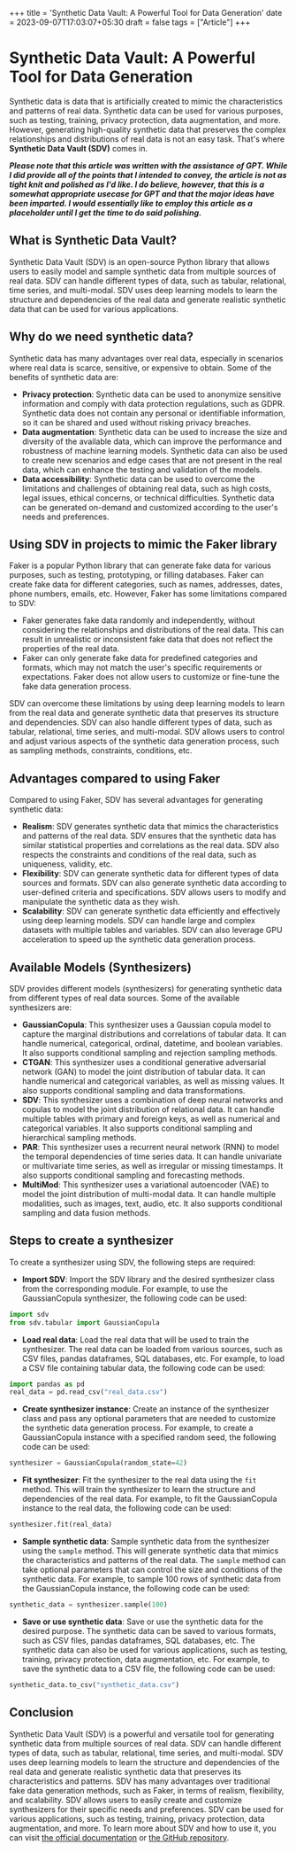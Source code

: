 +++
title = 'Synthetic Data Vault: A Powerful Tool for Data Generation'
date = 2023-09-07T17:03:07+05:30
draft = false
tags = ["Article"]
+++

# Synthetic Data Vault: A Powerful Tool for Data Generation

Synthetic data is data that is artificially created to mimic the characteristics and patterns of real data. Synthetic data can be used for various purposes, such as testing, training, privacy protection, data augmentation, and more. However, generating high-quality synthetic data that preserves the complex relationships and distributions of real data is not an easy task. That's where **Synthetic Data Vault (SDV)** comes in.

**_Please note that this article was written with the assistance of GPT. While I did provide all of the points that I intended to convey, the article is not as tight knit and polished as I'd like. I do believe, however, that this is a somewhat appropriate usecase for GPT and that the major ideas have been imparted. I would essentially like to employ this article as a placeholder until I get the time to do said polishing._**

## What is Synthetic Data Vault?

Synthetic Data Vault (SDV) is an open-source Python library that allows users to easily model and sample synthetic data from multiple sources of real data. SDV can handle different types of data, such as tabular, relational, time series, and multi-modal. SDV uses deep learning models to learn the structure and dependencies of the real data and generate realistic synthetic data that can be used for various applications.

## Why do we need synthetic data?

Synthetic data has many advantages over real data, especially in scenarios where real data is scarce, sensitive, or expensive to obtain. Some of the benefits of synthetic data are:

- **Privacy protection**: Synthetic data can be used to anonymize sensitive information and comply with data protection regulations, such as GDPR. Synthetic data does not contain any personal or identifiable information, so it can be shared and used without risking privacy breaches.
- **Data augmentation**: Synthetic data can be used to increase the size and diversity of the available data, which can improve the performance and robustness of machine learning models. Synthetic data can also be used to create new scenarios and edge cases that are not present in the real data, which can enhance the testing and validation of the models.
- **Data accessibility**: Synthetic data can be used to overcome the limitations and challenges of obtaining real data, such as high costs, legal issues, ethical concerns, or technical difficulties. Synthetic data can be generated on-demand and customized according to the user's needs and preferences.

## Using SDV in projects to mimic the Faker library

Faker is a popular Python library that can generate fake data for various purposes, such as testing, prototyping, or filling databases. Faker can create fake data for different categories, such as names, addresses, dates, phone numbers, emails, etc. However, Faker has some limitations compared to SDV:

- Faker generates fake data randomly and independently, without considering the relationships and distributions of the real data. This can result in unrealistic or inconsistent fake data that does not reflect the properties of the real data.
- Faker can only generate fake data for predefined categories and formats, which may not match the user's specific requirements or expectations. Faker does not allow users to customize or fine-tune the fake data generation process.

SDV can overcome these limitations by using deep learning models to learn from the real data and generate synthetic data that preserves its structure and dependencies. SDV can also handle different types of data, such as tabular, relational, time series, and multi-modal. SDV allows users to control and adjust various aspects of the synthetic data generation process, such as sampling methods, constraints, conditions, etc.

## Advantages compared to using Faker

Compared to using Faker, SDV has several advantages for generating synthetic data:

- **Realism**: SDV generates synthetic data that mimics the characteristics and patterns of the real data. SDV ensures that the synthetic data has similar statistical properties and correlations as the real data. SDV also respects the constraints and conditions of the real data, such as uniqueness, validity, etc.
- **Flexibility**: SDV can generate synthetic data for different types of data sources and formats. SDV can also generate synthetic data according to user-defined criteria and specifications. SDV allows users to modify and manipulate the synthetic data as they wish.
- **Scalability**: SDV can generate synthetic data efficiently and effectively using deep learning models. SDV can handle large and complex datasets with multiple tables and variables. SDV can also leverage GPU acceleration to speed up the synthetic data generation process.

## Available Models (Synthesizers)

SDV provides different models (synthesizers) for generating synthetic data from different types of real data sources. Some of the available synthesizers are:

- **GaussianCopula**: This synthesizer uses a Gaussian copula model to capture the marginal distributions and correlations of tabular data. It can handle numerical, categorical, ordinal, datetime, and boolean variables. It also supports conditional sampling and rejection sampling methods.
- **CTGAN**: This synthesizer uses a conditional generative adversarial network (GAN) to model the joint distribution of tabular data. It can handle numerical and categorical variables, as well as missing values. It also supports conditional sampling and data transformations.
- **SDV**: This synthesizer uses a combination of deep neural networks and copulas to model the joint distribution of relational data. It can handle multiple tables with primary and foreign keys, as well as numerical and categorical variables. It also supports conditional sampling and hierarchical sampling methods.
- **PAR**: This synthesizer uses a recurrent neural network (RNN) to model the temporal dependencies of time series data. It can handle univariate or multivariate time series, as well as irregular or missing timestamps. It also supports conditional sampling and forecasting methods.
- **MultiMod**: This synthesizer uses a variational autoencoder (VAE) to model the joint distribution of multi-modal data. It can handle multiple modalities, such as images, text, audio, etc. It also supports conditional sampling and data fusion methods.

## Steps to create a synthesizer

To create a synthesizer using SDV, the following steps are required:

- **Import SDV**: Import the SDV library and the desired synthesizer class from the corresponding module. For example, to use the GaussianCopula synthesizer, the following code can be used:

```python
import sdv
from sdv.tabular import GaussianCopula
```

- **Load real data**: Load the real data that will be used to train the synthesizer. The real data can be loaded from various sources, such as CSV files, pandas dataframes, SQL databases, etc. For example, to load a CSV file containing tabular data, the following code can be used:

```python
import pandas as pd
real_data = pd.read_csv("real_data.csv")
```

- **Create synthesizer instance**: Create an instance of the synthesizer class and pass any optional parameters that are needed to customize the synthetic data generation process. For example, to create a GaussianCopula instance with a specified random seed, the following code can be used:

```python
synthesizer = GaussianCopula(random_state=42)
```

- **Fit synthesizer**: Fit the synthesizer to the real data using the `fit` method. This will train the synthesizer to learn the structure and dependencies of the real data. For example, to fit the GaussianCopula instance to the real data, the following code can be used:

```python
synthesizer.fit(real_data)
```

- **Sample synthetic data**: Sample synthetic data from the synthesizer using the `sample` method. This will generate synthetic data that mimics the characteristics and patterns of the real data. The `sample` method can take optional parameters that can control the size and conditions of the synthetic data. For example, to sample 100 rows of synthetic data from the GaussianCopula instance, the following code can be used:

```python
synthetic_data = synthesizer.sample(100)
```

- **Save or use synthetic data**: Save or use the synthetic data for the desired purpose. The synthetic data can be saved to various formats, such as CSV files, pandas dataframes, SQL databases, etc. The synthetic data can also be used for various applications, such as testing, training, privacy protection, data augmentation, etc. For example, to save the synthetic data to a CSV file, the following code can be used:

```python
synthetic_data.to_csv("synthetic_data.csv")
```

## Conclusion

Synthetic Data Vault (SDV) is a powerful and versatile tool for generating synthetic data from multiple sources of real data. SDV can handle different types of data, such as tabular, relational, time series, and multi-modal. SDV uses deep learning models to learn the structure and dependencies of the real data and generate realistic synthetic data that preserves its characteristics and patterns. SDV has many advantages over traditional fake data generation methods, such as Faker, in terms of realism, flexibility, and scalability. SDV allows users to easily create and customize synthesizers for their specific needs and preferences. SDV can be used for various applications, such as testing, training, privacy protection, data augmentation, and more. To learn more about SDV and how to use it, you can visit [the official documentation](https://sdv.dev/)  or [the GitHub repository](https://github.com/sdv-dev/SDV).
